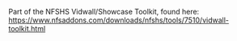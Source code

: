 Part of the NFSHS Vidwall/Showcase Toolkit, found here: https://www.nfsaddons.com/downloads/nfshs/tools/7510/vidwall-toolkit.html
